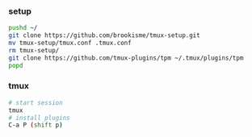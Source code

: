 
### setup
```bash
pushd ~/
git clone https://github.com/brookisme/tmux-setup.git
mv tmux-setup/tmux.conf .tmux.conf
rm tmux-setup/
git clone https://github.com/tmux-plugins/tpm ~/.tmux/plugins/tpm
popd
```

### tmux
```bash
# start session
tmux
# install plugins
C-a P (shift p)
```
